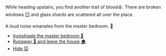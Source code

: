  While heading upstairs, you find another trail of blood🩸. There are broken windows 🪟 and glass shards are scattered all over the place.

 A loud noise emanates from the master bedroom. 🛌

- [Investigate the master bedroom 🛌](2.md)
- [Runaway 🏃 and leave the house 🏠](4.md)
- [Hide 🐭](5.md)